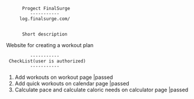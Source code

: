           Progect FinalSurge
             -----------
         log.finalsurge.com/        
             
             
          Short description    
Website for creating a workout plan

             -----------
     CheckList(user is authorized)
             -----------
1. Add workouts on workout page                                   |passed
2. Add quick workouts on calendar page                            |passed
3. Calculate pace and calculate caloric needs on calculator page  |passed       


